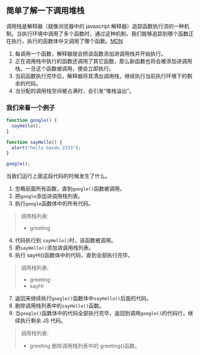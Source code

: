 ## 简单了解一下调用堆栈

调用栈是解释器（就像浏览器中的 javascript 解释器）追踪函数执行流的一种机制。当执行环境中调用了多个函数时，通过这种机制，我们能够追踪到哪个函数正在执行，执行的函数体中又调用了哪个函数。[MDN](https://developer.mozilla.org/zh-CN/docs/Glossary/Call_stack)

1. 每调用一个函数，解释器就会把该函数添加进调用栈并开始执行。
2. 正在调用栈中执行的函数还调用了其它函数，那么新函数也将会被添加进调用栈，一旦这个函数被调用，便会立即执行。
3. 当前函数执行完毕后，解释器将其清出调用栈，继续执行当前执行环境下的剩余的代码。
4. 当分配的调用栈空间被占满时，会引发“堆栈溢出”。

### 我们来看一个例子

```js
function google() {
  sayHello();
}

function sayHello() {
  alert("hello baidu 2333");
}

google();
```

当我们运行上面这段代码的时候发生了什么。

1. 忽略前面所有函数，直到`google()`函数被调用。
2. 把`google`添加进调用栈列表。
3. 执行`google`函数体中的所有代码。

> 调用栈列表:
>
> - greeting

4. 代码执行到 `sayHello()`时，该函数被调用。
5. 把`sayHello()`添加进调用栈列表。
6. 执行 sayHi()函数体中的代码，直到全部执行完毕。

> 调用栈列表:
>
> - greeting
> - sayHi

7. 返回来继续执行`google()`函数体中`sayHello()`后面的代码。
8. 删除调用栈列表中的`sayHello()`函数。
9. 当`google()`函数体中的代码全部执行完毕，返回到调用`google()`的代码行，继续执行剩余 JS 代码。

> 调用栈列表:
>
> - greeting
>   删除调用栈列表中的 greeting()函数。

